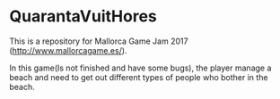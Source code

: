 # QuarantaVuitHores
This is a repository for Mallorca Game Jam 2017 (http://www.mallorcagame.es/).

In this game(Is not finished and have some bugs), the player manage a beach and need to get out different types of people who bother in the beach.
